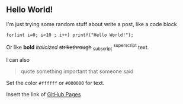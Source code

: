 ## Hello World!

I'm just trying some random stuff about write a post, like a code block

 ```tsql
 for(int i=0; i<10 ; i++) printf("Hello World!");
 ```

Or like **bold**	_italicized_ ~~strikethrough~~ <sub>subscript</sub> <sup>superscript</sup> text.

I can also
> quote something important that someone said

Set the color `#ffffff` or `#000000` for text.

Insert the link of [GitHub Pages](https://pages.github.com/)
